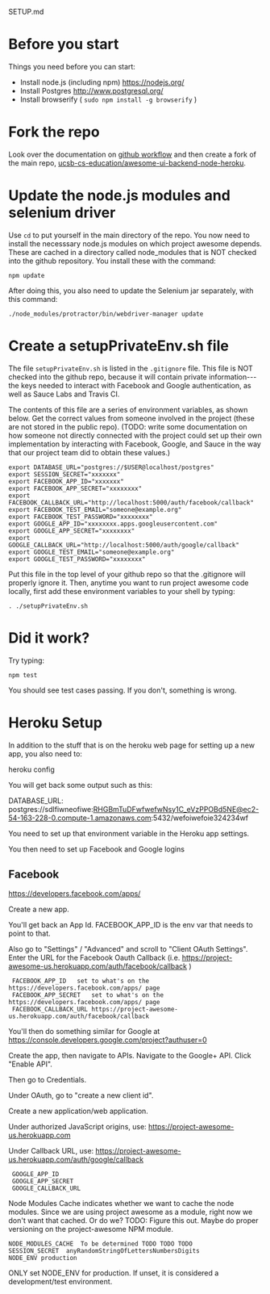 SETUP.md

# Before you start

Things you need before you can start:

* Install node.js (including npm) https://nodejs.org/
* Install Postgres  http://www.postgresql.org/
* Install browserify ( `sudo npm install -g browserify` )

# Fork the repo

Look over the documentation on [github workflow](/DOCS/GithubWorkflow.md) and then create a fork of the main repo, [ucsb-cs-education/awesome-ui-backend-node-heroku](https://github.com/ucsb-cs-education/awesome-ui-backend-node-heroku).

# Update the node.js modules and selenium driver

Use `cd` to put yourself in the main directory of the repo. You now need to install the necesssary node.js modules on which project awesome depends.  These are cached in a directory called node_modules that is NOT checked into the github repository.   You install these with the command:

```
npm update
```

After doing this, you also need to update the Selenium jar separately, with this command:

```
./node_modules/protractor/bin/webdriver-manager update 
```

# Create a setupPrivateEnv.sh file

The file `setupPrivateEnv.sh` is listed in the `.gitignore` file.    This file is NOT checked into the github repo, because it will contain private information---the keys needed to interact with Facebook and Google authentication, as well as Sauce Labs and Travis CI.

The contents of this file are a series of environment variables, as shown below.  Get the correct values from someone involved in the project (these are not stored in the public repo).  (TODO: write some documentation on how someone not directly connected with the project could set up their own implementation by interacting with Facebook, Google, and Sauce in the way that our project team did to obtain these values.)

```
export DATABASE_URL="postgres://$USER@localhost/postgres"
export SESSION_SECRET="xxxxxxx"
export FACEBOOK_APP_ID="xxxxxxx"
export FACEBOOK_APP_SECRET="xxxxxxxx"
export FACEBOOK_CALLBACK_URL="http://localhost:5000/auth/facebook/callback"
export FACEBOOK_TEST_EMAIL="someone@example.org"
export FACEBOOK_TEST_PASSWORD="xxxxxxxx"
export GOOGLE_APP_ID="xxxxxxxx.apps.googleusercontent.com"
export GOOGLE_APP_SECRET="xxxxxxxx"
export GOOGLE_CALLBACK_URL="http://localhost:5000/auth/google/callback"
export GOOGLE_TEST_EMAIL="someone@example.org"
export GOOGLE_TEST_PASSWORD="xxxxxxxx"
```

Put this file in the top level of your github repo so that the .gitignore will properly ignore it.  Then, anytime you want to run project awesome code locally, first add these environment variables to your shell by typing:

```
. ./setupPrivateEnv.sh
```

# Did it work?

Try typing:

```
npm test
```

You should see test cases passing.  If you don't, something is wrong.


# Heroku Setup

In addition to the stuff that is on the heroku web page for setting up a new app, you also need to:

 heroku config
 
You will get back some output such as this:

 DATABASE_URL: postgres://sdlfiwneofiwe:RHGBmTuDFwfwefwNsy1C_eVzPPOBd5NE@ec2-54-163-228-0.compute-1.amazonaws.com:5432/wefoiwefoie324234wf
 
You need to set up that environment variable in the Heroku app settings.
 
You then need to set up Facebook and Google logins

## Facebook

https://developers.facebook.com/apps/

Create a new app.

You'll get back an App Id.   FACEBOOK_APP_ID  is the env var that needs to point to that.

Also go to "Settings" / "Advanced" and scroll to "Client OAuth Settings".  Enter the URL for the Facebook Oauth Callback (i.e. https://project-awesome-us.herokuapp.com/auth/facebook/callback )

```
 FACEBOOK_APP_ID   set to what's on the https://developers.facebook.com/apps/ page
 FACEBOOK_APP_SECRET   set to what's on the https://developers.facebook.com/apps/ page
 FACEBOOK_CALLBACK_URL https://project-awesome-us.herokuapp.com/auth/facebook/callback
```

You'll then do something similar for Google at https://console.developers.google.com/project?authuser=0

Create the app, then navigate to APIs.   Navigate to the Google+ API.  Click "Enable API".

Then go to Credentials.

Under OAuth, go to "create a new client id".

Create a new application/web application.

Under authorized JavaScript origins, use: https://project-awesome-us.herokuapp.com

Under Callback URL, use: https://project-awesome-us.herokuapp.com/auth/google/callback



```
 GOOGLE_APP_ID
 GOOGLE_APP_SECRET
 GOOGLE_CALLBACK_URL
```

Node Modules Cache indicates whether we want to cache the node modules.    Since we are using project awesome as a module, right now we don't want that cached.  Or do we?   TODO: Figure this out.  Maybe do proper versioning on the project-awesome NPM module. 
 
 
``` 
NODE_MODULES_CACHE  To be determined TODO TODO TODO
SESSION_SECRET  anyRandomStringOfLettersNumbersDigits
NODE_ENV production
```

ONLY set NODE_ENV for production. If unset, it is considered a development/test environment.
